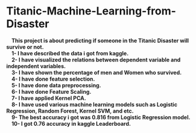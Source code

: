 # Titanic-Machine-Learning-from-Disaster <br />
&emsp;<strong>This project is about predicting if someone in the Titanic Disaster will survive or not.<strong/><br/>
&emsp;1- I have described the data i got from kaggle.<br />
&emsp;2- I have visualized the relations between dependent variable and independent variables.<br />
&emsp;3- I have shown the percentage of men and Women who survived.<br />
&emsp;4- I have done feature selection.<br />
&emsp;5- I have done data preprocessing.<br />
&emsp;6- I have done Feature Scaling.<br />
&emsp;7- I have applied Kernel PCA.<br />
&emsp;8- I have used various machine learning models such as Logistic Regression, Random Forest, Kernel SVM, and etc.<br />
&emsp;9- The best accuracy i got was 0.816 from Logistic Regression model.<br />
&emsp;10- I got 0.76 accuracy in kaggle Leaderboard.<br />
